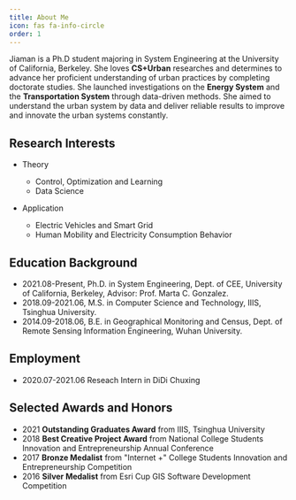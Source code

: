 ```yaml
---
title: About Me
icon: fas fa-info-circle
order: 1
---
```

Jiaman is a Ph.D student majoring in System Engineering at the University of California, Berkeley. She loves **CS+Urban** researches and determines to advance her proficient understanding of urban practices by completing doctorate studies. She launched investigations on the **Energy System** and the **Transportation System** through data-driven methods. She aimed to understand the urban system by data and deliver reliable results to improve and innovate the urban systems constantly. 

## Research Interests

* Theory
    - Control, Optimization and Learning
    - Data Science
  
* Application
    - Electric Vehicles and Smart Grid
    - Human Mobility and Electricity Consumption Behavior

## Education Background 

* 2021.08-Present, Ph.D. in System Engineering, Dept. of CEE, University of California, Berkeley, Advisor: Prof. Marta C. Gonzalez.
* 2018.09-2021.06, M.S. in Computer Science and Technology, IIIS, Tsinghua University.
* 2014.09-2018.06, B.E. in Geographical Monitoring and Census, Dept. of Remote Sensing Information Engineering, Wuhan University.

## Employment

* 2020.07-2021.06 Reseach Intern in DiDi Chuxing

## Selected Awards and Honors

* 2021 **Outstanding Graduates Award** from IIIS, Tsinghua University
* 2018 **Best Creative Project Award** from National College Students Innovation and Entrepreneurship Annual Conference
* 2017 **Bronze Medalist** from "Internet +" College Students Innovation and Entrepreneurship Competition
* 2016 **Silver Medalist** from Esri Cup GIS Software Development Competition

